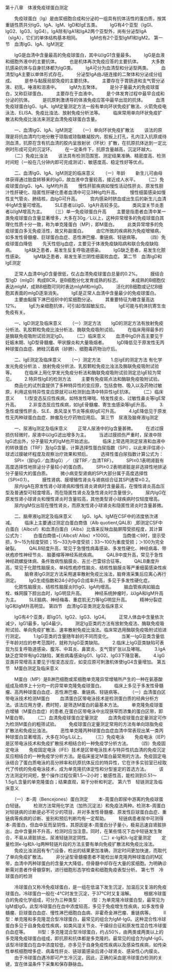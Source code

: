 第十八章　体液免疫球蛋白测定

　　免疫球蛋白（Ig）是由浆细胞合成和分泌的一组具有抗体活性的蛋白质，按其重链性质共分IgG、IgA、IgM、IgD和IgE五类。
　　IgG有4个亚型（IgGl、IgG2、IgG3、IgG4）。IgA除有IgA1和IgA2两个亚型外，尚有分泌型IgA（sIgA），它们的单体结构基本相同。
　　IgM也有2个亚型IgM1和IgM2。
第一节　血清IgG、IgA、IgM测定

　　IgG是血清中含量最高的免疫球蛋白，其中以IgG1含量最多。
　　IgG是血液和细胞外液中的主要抗体。
　　也是机体再次免疫应答的主要抗体。
　　大多数抗感染抗体与自身抗体都为IgG类。
　　IgA可分为血清型和分泌型两类。
　　血清型IgA主要以单体形式存在。
　　分泌型IgA由J链连接的二聚体和分泌成分组成。
　　是参与黏膜局部免疫的主要抗体。
　　主要存在于胃肠道和支气管分泌液、初乳、唾液和泪液中。
　　IgM为五聚体。
　　是分子量最大的免疫球蛋白，又称巨球蛋白。
　　主要存在于血液中。
　　是个体发育过程中最早合成和分泌的抗体。
　　是抗原刺激诱导的体液免疫应答中最早出现的抗体。
　　血清免疫球蛋白IgG、IgA、IgM定量测定方法一般有单向环状免疫扩散法、火箭免疫电泳法、ELlSA、免疫比浊法、放射免疫分析法等。
　　临床常用单向环状免疫扩散法和免疫比浊法来测定血清免疫球蛋白含量。

　　一、血清IgG、IgA、lgM测定
　　（一）单向环状免疫扩散法
　　该法的原理是将抗血清均匀地分散于琼脂或琼脂糖凝胶内，胶板上打孔，孔内注入抗原或待测血清，抗原在含有抗血清的胶内呈放射状（环状）扩散，在抗原抗体达到一定比例时形成可见的沉淀环。
　　在一定条件下，抗原含量越高，沉淀环越大。
　　（二）免疫比浊法
　　该法具有检测范围宽、测定结果准确、精密度高、检测时间短（一般在几分钟内即可完成测试）、敏感度高、稳定性好等优点。

　　二、血清IgG、IgA、IgM测定的临床意义
　　（一）年龄
　　新生儿可由母体获得通过胎盘转移来的IgG，故血液中含量较高，接近成人水平。
　　（二）免疫球蛋白IgG、IgA、IgM均升高
　　慢性肝脏疾病如慢性活动性肝炎、原发性胆汁性肝硬化、隐匿性肝硬化患者血清中可见3种Ig均升高。
　　慢性细菌感染如慢性支气管炎、肺结核，血IgG可升高。
　　宫内感染时脐血或出生后的新生儿血清中IgM含量可增高。
　　SLE患者以IgG、IgA升高较多见。
　　类风湿关节炎患者以IgM增高为主。
　　（三）单一免疫球蛋白升高
　　主要是指患者血清中某一类免疫球蛋白含量显著增多，大多在30g／L以上，这种异常增多的免疫球蛋白其理化性质十分一致，称为单克隆蛋白（MP），即M蛋白。
　　此类异常增多的免疫球蛋白多无免疫活性，故又称副蛋白。
　　由它所致的疾病称为免疫增殖病，如多发性骨髓瘤、巨球蛋白血症、恶性淋巴瘤、重链病、轻链病等。
　　（四）免疫球蛋白降低
　　先天性低Ig血症，主要见于体液免疫缺陷病和联合免疫缺陷病。
　　IgA缺乏患者，易发生反复呼吸道感染。
　　IgG缺乏患者，易发生化脓性感染。
　　IgM缺乏患者，易发生革兰阴性细菌败血症。
第二节　血清IgD和IgE测定

　　正常人血清中IgD含量很低，仅占血清免疫球蛋白总量的0.2%。
　　膜结合型IgD（mIgD）构成BCR，是B细胞分化发育成熟的标志。
　　未成熟的B细胞仅表达mIgM，成熟B细胞可同时表达mIgM和mIgD。
　　活化的B细胞或记忆B细胞其表面的mIgD逐渐消失。
　　IgE是正常人血清中含量最少的免疫球蛋白。
　　主要由黏膜下淋巴组织中的浆细胞分泌。
　　其重要特征为糖含量高达12%。
　　IgE为亲细胞抗体，可引起Ⅰ型超敏反应。
　　IgE可能与机体抗寄生虫免疫有关。

　　一、IgD测定及临床意义 
　　（一）测定方法
　　IgD的测定方法有放射免疫分析法、乳胶颗粒免疫比浊分析法、酶联免疫吸附试验。
　　在临床用得最多的是酶联免疫吸附试验测定IgD。
　　（二）临床意义
　　血清中IgD升高主要见于妊娠末期、IgD型骨髓瘤、甲状腺炎和大量吸烟者。
　　IgD降低见于原发性无丙种球蛋白血症、肺硅沉着病（矽肺）、细胞毒药物治疗后。

　　二、IgE测定及临床意义 
　　（一）测定方法
　　1.总IgE的测定方法 有化学发光免疫分析法 、放射免疫分析法、乳胶颗粒免疫比浊法及酶联免疫吸附试验等。
　　在临床上用化学发光免疫分析法和酶联免疫吸附试验测定总IgE较为常见。
　　2.特异性IgE的检测方法
　　主要有免疫斑点法和酶联免疫吸附试验。
　　商品化的试剂盒提供了多种特异性的变应原，包括食物、吸入以及药物过敏原，利用这些特异性变应原就可以检测到血清中特异性IgE抗体。
　　（二）临床意义
　　1.Ⅰ型变态反应性疾病，如特发性哮喘、特发性皮炎、过敏性鼻炎等IgE常升高。
　　2.非变态反应性疾病，如IgE骨髓瘤、寄生虫感染等IgE升高。
　　3.急性或慢性肝炎、SLE、类风湿关节炎等疾病IgE可升高。
　　4.IgE降低见于原发性无丙种球蛋白血症、肿瘤及化疗药物应用后。
第三节　尿液及脑脊液Ig测定

　　一、尿液Ig测定及临床意义
　　正常人尿液中的Ig含量甚微。
　　在滤过膜损伤轻微时，尿液中以IgG滤出增多为主。
　　当滤过膜损伤严重时，尿液中除IgG滤出外，分子量较大的IgM也开始滤出。
　　临床上常选用测定尿液和血液中的转铁蛋白（TRF）及IgG含量，计算选择性蛋白尿指数（SPI），以此来评估肾小球滤过膜破坏程度及观察治疗效果和预后。
　　选择性蛋白尿指数计算公式为：
　　SPI=（尿IgG／血清IgG）／（尿TRF／血清TRF）。
　　SPI≤0.1表明肾脏有高度选择性地排泌分子量较小的蛋白质。
　　SPI≥0.2表明肾脏是非选择性地排泌分子量较大的蛋白质。
　　微小病变型肾病的SPI大部分属于高度选择性（SPI≤0.1）。
　　膜性肾病、膜增殖性肾炎与肾病综合征其SPI通常≥0.2。
　　尿内IgA在原发性肾小球肾病和慢性肾炎肾病时含量最高，在慢性肾炎高血压型及普通型可轻度增高，而在隐匿性肾炎及急性肾炎时含量很少。
　　尿内IgG在原发性肾小球肾炎和慢性肾炎时含量较高，其他类型肾小球疾病时仅轻度增高。
　　尿内IgM仅出现在慢性肾炎，而原发性肾小球肾炎和隐匿性肾炎时含量甚微。

　　二、脑脊液Ig测定及临床意义
　　IgG、IgA、IgM在CSF中的浓度依次递减。
　　临床上主要通过测定白蛋白商值（Alb quotient,QALB）,即测定CSF中白蛋白（Albcsf）和血清白蛋白（Albs）比值来反映血脑屏障受损程度，其计算公式为：
　　白蛋白商值=[（Albcsf/ Albs）×1000]。
　　当商值＜9时，提示受损，9～15为轻度受损；15～33为中度受损；33～100为重度受损；＞100为完全破裂。
　　QALB轻度升高，常见于急慢性病毒感染、多发性硬化、神经病毒、带状疱疹性神经节炎、 脑萎缩等神经系统疾病。
　　QALB中度升高，常见于急性神经疏螺旋体病、条件致病性脑膜炎、吉兰-巴雷综合征等。
　　QALB重度升高，常见于化脓性脑膜炎、单纯性疱疹性脑炎、结核性脑膜炎等严重细菌感染性疾病。
　　脑脊液IgG测定方法采用速率散射免疫比浊法，脑脊液采集后应离心再行测定。
　　IgG生成指数和24小时IgG合成率升高，多见于多发性硬化症。
　　化脓性脑膜炎、结核性脑膜炎时IgG、IgA均增高。
　　脑血管疾病如脑血栓、蛛网膜下腔出血时，IgG明显升高。
　　神经系统肿瘤时，以IgA和IgM升高为主。
　　SLE脑病、神经梅毒、重症肌无力等IgG明显升高。
　　精神分裂症IgG和IgM升高明显。
第四节　血清IgG亚类测定及临床意义

　　IgG有4个亚类，即IgG1、IgG2、IgG3、IgG4。
　　正常人体血中含量依次减少，IgG1最多，IgG4最少。
　　测定Ig亚类的方法有放射免疫法、酶联免疫吸附试验、单向免疫扩散法、速率散射免疫比浊法。临床常选用酶联免疫吸附试验进行测定。
　　1.IgG亚类的含量随年龄的不同而变化。
　　当某一IgG亚类含量低于年龄对应的参考范围时，就称为IgG亚类缺陷。
　　2.临床上IgG亚类缺陷可表现为反复呼吸道感染、腹泻、中耳炎、鼻窦炎、支气管扩张以及哮喘。
　　3.IgA缺乏症常伴有IgG2缺陷，某些病毒感染IgG1、IgG2、IgG3下降显著。
　　4.IgG亚类异常增高主要见于Ⅰ型变态反应，如变应原可刺激机体使IgG4含量增加。
第五节　M蛋白测定及临床意义

　　M蛋白（MP）是B淋巴细胞或浆细胞单克隆异常增殖所产生的一种在氨基酸组成及顺序上十分均一的异常单克隆免疫球蛋白。 
　　临床上多见于多发性骨髓瘤、高丙种球蛋白血症、恶性淋巴瘤、重链病、轻链病等。
　　（一）血清蛋白区带电泳技术检测M蛋白
　　血清蛋白区带电泳技术是检测蛋白质的经典分析方法。该法应用方便，费时短，是筛选M蛋白的最基本方法。
　　单克隆免疫球蛋白增殖（M蛋白血症）的患者,在蛋白区带电泳中出现狭窄而浓集的蛋白区带，即M蛋白带。
　　（二）血清免疫球蛋白定量测定
　　血清免疫球蛋白定量测定可作为检测M蛋白的粗筛试验。
　　免疫球蛋白定量测定常用的方法有单向琼脂免疫扩散法和免疫比浊法。
　　恶性单克隆丙种球蛋白血症血清中常表现出某一类丙种球蛋白显著增高，大多在30g/L以上。
　　（三）免疫电泳
　　免疫电泳（IEP）是区带电泳技术和免疫扩散技术相结合的一种免疫学分析方法。
　　（四）免疫固定电泳
　　免疫固定电泳（IFE）技术是区带电泳技术与特异性抗血清的免疫沉淀反应相结合的一种免疫学分析方法。是临床鉴定M蛋白最常用的方法。免疫固定电泳结合了蛋白质电泳的高分辨率和抗原抗体反应的特异性，它在许多实验室已经取代了传统的免疫电泳技术，成为单克隆抗体定性和分型鉴定的首选方法。
　　该方法测定时间短，整个操作过程仅需1.5～2小时；敏感性高，能检测到0.51～1.5g/L含量的单克隆蛋白；结果直观，易于分析和判定。
第六节　轻链测定及临床意义

　　（一）本-周（Bencejones）蛋白测定
　　本-周蛋白即尿中游离的免疫球蛋白轻链。 
　　检测方法常用化学法（加热沉淀法）和免疫法两种。检测本-周蛋白对轻链病的诊断是必不可少的项目，并对多发性骨髓瘤、原发性巨球蛋白血症、重链病等疾病的诊断、鉴别和预后判断均有一定帮助。
　　轻链病患者尿中可测得本-周蛋白，但血中反而呈阴性，其原因是本-周蛋白分子量小，极易迅速自肾脏排出，血中含量并不升高，检测时应当注意。同时，在某些情况下血中轻链发生聚合，不易从肾脏排出，尿液轻链测定阴性。
　　（二）κ-Ig和λ-Ig定量测定
　　定量检测κ-Ig和λ-Ig两种轻链片段的方法主要有单向免疫扩散法和免疫比浊法。
　　免疫比浊法因有专门设备，检出的结果更加准确，测定时间更加快速，而取代了单向免疫扩散法。
　　非分泌型骨髓瘤患者不能检出单克隆丙种球蛋白的M区带，血清中丙种球蛋白的含量大大降低，但骨髓中却存在大量的浆细胞。为明确诊断需对患者作骨髓穿刺，进行细胞形态学检查和细胞免疫表型分析。
第七节　冷球蛋白的检测

　　冷球蛋白又称冷免疫球蛋白，是一组在低温下发生沉淀，加温后又复溶的免疫球蛋白。冷球蛋白一般在-4℃时发生沉淀，于37℃时又复溶解。
　　根据冷球蛋白的免疫化学组成，可分为三种类型：
　　Ⅰ型：为单克隆冷球蛋白型，最常见为IgM或IgG。此型冷球蛋白在血中浓度较高，多见于免疫增生性疾病，如多发性骨髓瘤、巨球蛋白血症、慢性淋巴细胞白血病、非霍奇金淋巴瘤、重链病等。
　　Ⅱ型：单克隆和多克隆混合型冷球蛋白，最常见的组合为IgM-IgG。这种混合性冷球蛋白多见于自身免疫性疾病，如类风湿关节炎、干燥综合征和原发性混合性冷球蛋白血症等。
　　Ⅲ型：多克隆混合型冷球蛋白，约占50%，由两类或两类以上的多克隆免疫球蛋白组成，即抗原和抗体都是多克隆的。最常见的组合为IgM-IgG。该型冷球蛋白在血中浓度较低，亦多见于自身免疫性疾病以及感染性疾病，如传染性单核细胞增多症、病毒性肝炎、链球菌感染后肾小球肾炎、感染性心内膜炎。
　　由于冷球蛋白遇冷即可产生冷沉淀，因此，正确的采血是冷球蛋白检测的关键，宜在体温条件下采集和保存静脉血。
